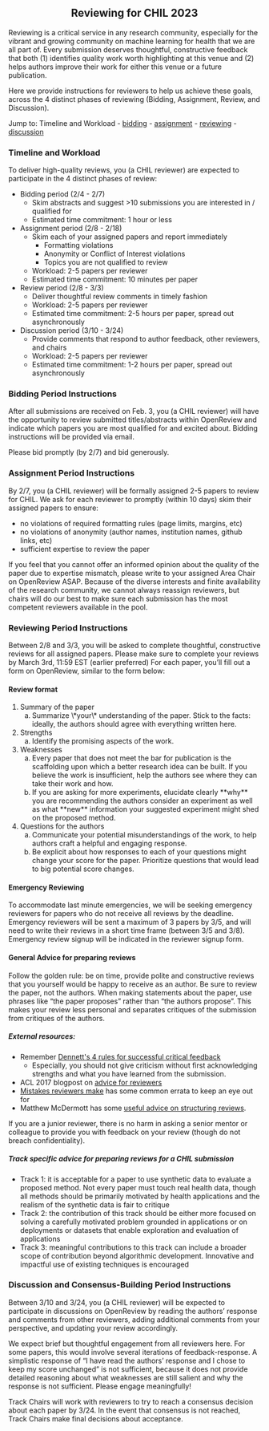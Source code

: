 ## <center> Reviewing for CHIL 2023

Reviewing is a critical service in any research community, especially for the vibrant and growing community on machine learning for health that we are all part of. Every submission deserves thoughtful, constructive feedback that both (1) identifies quality work worth highlighting at this venue and (2) helps authors improve their work for either this venue or a future publication.

Here we provide instructions for reviewers to help us achieve these goals, across the 4 distinct phases of reviewing (Bidding, Assignment, Review, and Discussion).

Jump to: Timeline and Workload - [bidding](#bidding) - [assignment](#assignment) - [reviewing](#reviewing) - [discussion](#discussion) 

### Timeline and Workload

To deliver high-quality reviews, you (a CHIL reviewer) are expected to participate in the 4 distinct phases of review:

- Bidding period (2/4 - 2/7)
	- Skim abstracts and suggest >10 submissions you are interested in / qualified for
	- Estimated time commitment: 1 hour or less
- Assignment period (2/8 - 2/18)
	- Skim each of your assigned papers and report immediately
		- Formatting violations
		- Anonymity or Conflict of Interest violations 
		- Topics you are not qualified to review
	- Workload: 2-5 papers per reviewer
	- Estimated time commitment: 10 minutes per paper
- Review period (2/8 - 3/3)
	- Deliver thoughtful review comments in timely fashion 
	- Workload: 2-5 papers per reviewer
	- Estimated time commitment: 2-5 hours per paper, spread out asynchronously
- Discussion period (3/10 - 3/24)
	- Provide comments that respond to author feedback, other reviewers, and chairs
	- Workload: 2-5 papers per reviewer
	- Estimated time commitment: 1-2 hours per paper, spread out asynchronously


### <a name="bidding"></a>Bidding Period Instructions
After all submissions are received on Feb. 3, you (a CHIL reviewer) will have the opportunity to review submitted titles/abstracts within OpenReview and indicate which papers you are most qualified for and excited about. Bidding instructions will be provided via email.

Please bid promptly (by 2/7) and bid generously.

### <a name="assignment"></a>Assignment Period Instructions
By 2/7, you (a CHIL reviewer) will be formally assigned 2-5 papers to review for CHIL.
We ask for each reviewer to promptly (within 10 days) skim their assigned papers to ensure:

- no violations of required formatting rules (page limits, margins, etc)
- no violations of anonymity (author names, institution names, github links, etc)
- sufficient expertise to review the paper

If you feel that you cannot offer an informed opinion about the quality of the paper due to expertise mismatch, please write to your assigned Area Chair on OpenReview ASAP. Because of the diverse interests and finite availability of the research community, we cannot always reassign reviewers, but chairs will do our best to make sure each submission has the most competent reviewers available in the pool.

### <a name="reviewing"></a>Reviewing Period Instructions
Between 2/8 and 3/3, you will be asked to complete thoughtful, constructive reviews for all assigned papers. Please make sure to complete your reviews by March 3rd, 11:59 EST (earlier preferred) For each paper, you’ll fill out a form on OpenReview, similar to the form below:

#### Review format
1. Summary of the paper
	<ol type="a">
	  <li>Summarize \*your\* understanding of the paper. Stick to the facts: ideally, the authors should agree with everything written here.</li>
	</ol>
2. Strengths
	<ol type="a">
	  <li>Identify the promising aspects of the work.</li>
	</ol>
3. Weaknesses
	<ol type="a">
	  <li>Every paper that does not meet the bar for publication is the scaffolding upon which a better research idea can be built. If you believe the work is insufficient, help the authors see where they can take their work and how. </li>
	  <li>If you are asking for more experiments, elucidate clearly **why** you are recommending the authors consider an experiment as well as what **new** information your suggested experiment might shed on the proposed method. </li>
	</ol>
4. Questions for the authors
	<ol type="a">
	  <li>Communicate your potential misunderstandings of the work, to help authors craft a helpful and engaging response.</li>
	  <li>Be explicit about how responses to each of your questions might change your score for the paper. Prioritize questions that would lead to big potential score changes.</li>
	</ol>


#### Emergency Reviewing
To accommodate last minute emergencies, we will be seeking emergency reviewers for papers who do not receive all reviews by the deadline. Emergency reviewers will be sent a maximum of 3 papers by 3/5, and will need to write their reviews in a short time frame (between 3/5 and 3/8). Emergency review signup will be indicated in the reviewer signup form.

#### General Advice for preparing reviews
Follow the golden rule: be on time, provide polite and constructive reviews that you yourself would be happy to receive as an author. Be sure to review the paper, not the authors. When making statements about the paper, use phrases like “the paper proposes” rather than “the authors propose”. This makes your review less personal and separates critiques of the submission from critiques of the authors.

##### External resources:
- Remember [Dennett's 4 rules for successful critical feedback](https://www.themarginalian.org/2014/03/28/daniel-dennett-rapoport-rules-criticism/)
	- Especially, you should not give criticism without first acknowledging strengths and what you have learned from the submission.
- ACL 2017 blogpost on [advice for reviewers](https://acl2017.wordpress.com/2017/02/23/last-minute-reviewing-advice/)
- [Mistakes reviewers make](https://sites.umiacs.umd.edu/elm/2016/02/01/mistakes-reviewers-make/) has some common errata to keep an eye out for 
- Matthew McDermott has some [useful advice on structuring reviews](https://mmcdermott.github.io/How-to-PhD/skill_modules/communication#how-do-you-review-papers).

If you are a junior reviewer, there is no harm in asking a senior mentor or colleague to provide you with feedback on your review (though do not breach confidentiality).


##### Track specific advice for preparing reviews for a CHIL submission

- Track 1: it is acceptable for a paper to use synthetic data to evaluate a proposed method. Not every paper must touch real health data, though all methods should be primarily motivated by health applications and the realism of the synthetic data is fair to critique
- Track 2: the contribution of this track should be either more focused on solving a carefully motivated problem grounded in applications or on deployments or datasets that enable exploration and evaluation of applications
- Track 3: meaningful contributions to this track can include a broader scope of contribution beyond algorithmic development. Innovative and impactful use of existing techniques is encouraged


### <a name="discussion"></a>Discussion and Consensus-Building Period Instructions
Between 3/10 and 3/24, you (a CHIL reviewer) will be expected to participate in discussions on OpenReview by reading the authors’ response and comments from other reviewers, adding additional comments from your perspective, and updating your review accordingly. 

We expect brief but thoughtful engagement from all reviewers here. For some papers, this would involve several iterations of feedback-response. A simplistic response of “I have read the authors’ response and I chose to keep my score unchanged” is not sufficient, because it does not provide detailed reasoning about what weaknesses are still salient and why the response is not sufficient. Please engage meaningfully!

Track Chairs will work with reviewers to try to reach a consensus decision about each paper by 3/24. In the event that consensus is not reached, Track Chairs make final decisions about acceptance.






